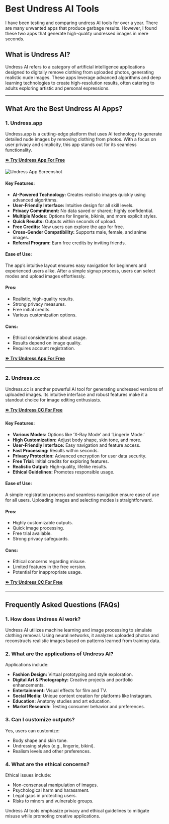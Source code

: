 # Best Undress AI Tools

I have been testing and comparing undress AI tools for over a year. There are many unwanted apps that produce garbage results. However, I found these two apps that generate high-quality undressed images in mere seconds.

## What is Undress AI?

Undress AI refers to a category of artificial intelligence applications designed to digitally remove clothing from uploaded photos, generating realistic nude images. These apps leverage advanced algorithms and deep learning technologies to create high-resolution results, often catering to adults exploring artistic and personal expressions.

---

## What Are the Best Undress AI Apps?

### 1. Undress.app

Undress.app is a cutting-edge platform that uses AI technology to generate detailed nude images by removing clothing from photos. With a focus on user privacy and simplicity, this app stands out for its seamless functionality.

[**⏩ Try Undress App For Free**](https://bestaitools.top/fgRB)

![Undress App Screenshot](https://cdn-uploads.huggingface.co/production/uploads/676705fc93c1b6da83942922/qKzCa6aDB1mv7RgTURcMJ.png)

#### Key Features:
- **AI-Powered Technology:** Creates realistic images quickly using advanced algorithms.
- **User-Friendly Interface:** Intuitive design for all skill levels.
- **Privacy Commitment:** No data saved or shared; highly confidential.
- **Multiple Modes:** Options for lingerie, bikinis, and more explicit styles.
- **Quick Results:** Outputs within seconds of upload.
- **Free Credits:** New users can explore the app for free.
- **Cross-Gender Compatibility:** Supports male, female, and anime images.
- **Referral Program:** Earn free credits by inviting friends.

#### Ease of Use:
The app’s intuitive layout ensures easy navigation for beginners and experienced users alike. After a simple signup process, users can select modes and upload images effortlessly.

#### Pros:
- Realistic, high-quality results.
- Strong privacy measures.
- Free initial credits.
- Various customization options.

#### Cons:
- Ethical considerations about usage.
- Results depend on image quality.
- Requires account registration.

[**⏩ Try Undress App For Free**](https://bestaitools.top/fgRB)

---

### 2. Undress.cc

Undress.cc is another powerful AI tool for generating undressed versions of uploaded images. Its intuitive interface and robust features make it a standout choice for image editing enthusiasts.

[**⏩ Try Undress CC For Free**](https://bestaitools.top/fgRB)

#### Key Features:
- **Various Modes:** Options like ‘X-Ray Mode’ and ‘Lingerie Mode.’
- **High Customization:** Adjust body shape, skin tone, and more.
- **User-Friendly Interface:** Easy navigation and feature access.
- **Fast Processing:** Results within seconds.
- **Privacy Protection:** Advanced encryption for user data security.
- **Free Trial:** Initial credits for exploring features.
- **Realistic Output:** High-quality, lifelike results.
- **Ethical Guidelines:** Promotes responsible usage.

#### Ease of Use:
A simple registration process and seamless navigation ensure ease of use for all users. Uploading images and selecting modes is straightforward.

#### Pros:
- Highly customizable outputs.
- Quick image processing.
- Free trial available.
- Strong privacy safeguards.

#### Cons:
- Ethical concerns regarding misuse.
- Limited features in the free version.
- Potential for inappropriate usage.

[**⏩ Try Undress CC For Free**](https://bestaitools.top/fgRB)

---

## Frequently Asked Questions (FAQs)

### 1. How does Undress AI work?
Undress AI utilizes machine learning and image processing to simulate clothing removal. Using neural networks, it analyzes uploaded photos and reconstructs realistic images based on patterns learned from training data.

### 2. What are the applications of Undress AI?
Applications include:
- **Fashion Design:** Virtual prototyping and style exploration.
- **Digital Art & Photography:** Creative projects and portfolio enhancements.
- **Entertainment:** Visual effects for film and TV.
- **Social Media:** Unique content creation for platforms like Instagram.
- **Education:** Anatomy studies and art education.
- **Market Research:** Testing consumer behavior and preferences.

### 3. Can I customize outputs?
Yes, users can customize:
- Body shape and skin tone.
- Undressing styles (e.g., lingerie, bikini).
- Realism levels and other preferences.

### 4. What are the ethical concerns?
Ethical issues include:
- Non-consensual manipulation of images.
- Psychological harm and harassment.
- Legal gaps in protecting users.
- Risks to minors and vulnerable groups.

Undress AI tools emphasize privacy and ethical guidelines to mitigate misuse while promoting creative applications.
